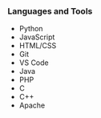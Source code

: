 ### Languages and Tools
- Python
- JavaScript
- HTML/CSS
- Git
- VS Code
- Java
- PHP
- C
- C++
- Apache
